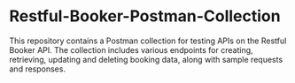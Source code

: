 # Restful-Booker-Postman-Collection
This repository contains a Postman collection for testing APIs on the Restful Booker API. The collection includes various endpoints for creating, retrieving, updating and deleting booking data, along with sample requests and responses.
